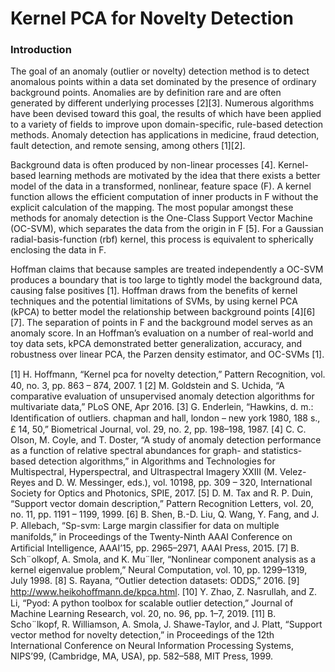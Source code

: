  # Kernel PCA for Novelty Detection
 ### Introduction
 The goal of an anomaly (outlier or novelty) detection method is to detect anomalous points within a data set dominated by the presence of ordinary background points. Anomalies are by definition rare and are often generated by different underlying processes [2][3]. Numerous algorithms have been devised toward this goal, the results of which have been applied to a variety of fields to improve upon domain-specific, rule-based detection methods. Anomaly detection has applications in medicine, fraud detection, fault detection, and remote sensing, among others [1][2]. 
  
  Background data is often produced by non-linear processes [4]. Kernel-based learning methods are motivated by the idea that there exists a better model of the data in a transformed, nonlinear, feature space (F). A kernel function allows the efficient computation of inner products in F without the explicit calculation of the mapping. The most popular amongst these methods for anomaly detection is the One-Class Support Vector Machine (OC-SVM), which separates the data from the origin in F [5]. For a Gaussian radial-basis-function (rbf) kernel, this process is equivalent to spherically enclosing the data in F.
  
  Hoffman claims that because samples are treated independently a OC-SVM produces a boundary that is too large to tightly model the background data, causing false positives [1]. Hoffman draws from the benefits of kernel techniques and the potential limitations of SVMs, by using kernel PCA (kPCA) to better model the relationship between background points [4][6][7]. The separation of points in F and the background model serves as an anomaly score. In an Hoffman’s evaluation on a number of real-world and toy data sets, kPCA demonstrated better generalization, accuracy, and robustness over linear PCA, the Parzen density estimator, and OC-SVMs [1].


[1] H. Hoﬀmann, “Kernel pca for novelty detection,” Pattern Recognition, vol. 40, no. 3, pp. 863 – 874, 2007.
1
[2] M. Goldstein and S. Uchida, “A comparative evaluation of unsupervised anomaly detection algorithms for multivariate data,” PLoS ONE, Apr 2016.
[3] G. Enderlein, “Hawkins, d. m.: Identiﬁcation of outliers. chapman and hall, london – new york 1980, 188 s., £ 14, 50,” Biometrical Journal, vol. 29, no. 2, pp. 198–198, 1987.
[4] C. C. Olson, M. Coyle, and T. Doster, “A study of anomaly detection performance as a function of relative spectral abundances for graph- and statistics-based detection algorithms,” in Algorithms and Technologies for Multispectral, Hyperspectral, and Ultraspectral Imagery XXIII (M. Velez-Reyes and D. W. Messinger, eds.), vol. 10198, pp. 309 – 320, International Society for Optics and Photonics, SPIE, 2017.
[5] D. M. Tax and R. P. Duin, “Support vector domain description,” Pattern Recognition Letters, vol. 20, no. 11, pp. 1191 – 1199, 1999.
[6] B. Shen, B.-D. Liu, Q. Wang, Y. Fang, and J. P. Allebach, “Sp-svm: Large margin classiﬁer for data on multiple manifolds,” in Proceedings of the Twenty-Ninth AAAI Conference on Artiﬁcial Intelligence, AAAI’15, pp. 2965–2971, AAAI Press, 2015.
[7] B. Sch¨olkopf, A. Smola, and K. Mu¨ller, “Nonlinear component analysis as a kernel eigenvalue problem,” Neural Computation, vol. 10, pp. 1299–1319, July 1998.
[8] S. Rayana, “Outlier detection datasets: ODDS,” 2016.
[9] http://www.heikohoﬀmann.de/kpca.html.
[10] Y. Zhao, Z. Nasrullah, and Z. Li, “Pyod: A python toolbox for scalable outlier detection,” Journal of Machine Learning Research, vol. 20, no. 96, pp. 1–7, 2019.
[11] B. Scho¨lkopf, R. Williamson, A. Smola, J. Shawe-Taylor, and J. Platt, “Support vector method for novelty detection,” in Proceedings of the 12th International Conference on Neural Information Processing Systems, NIPS’99, (Cambridge, MA, USA), pp. 582–588, MIT Press, 1999.
